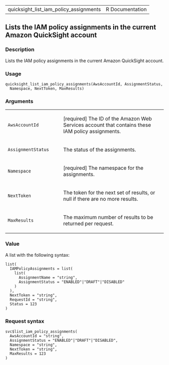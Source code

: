 <table style="width: 100%;">
<tbody>
<tr class="odd">
<td>quicksight_list_iam_policy_assignments</td>
<td style="text-align: right;">R Documentation</td>
</tr>
</tbody>
</table>

## Lists the IAM policy assignments in the current Amazon QuickSight account

### Description

Lists the IAM policy assignments in the current Amazon QuickSight
account.

### Usage

    quicksight_list_iam_policy_assignments(AwsAccountId, AssignmentStatus,
      Namespace, NextToken, MaxResults)

### Arguments

<table>
<colgroup>
<col style="width: 35%" />
<col style="width: 65%" />
</colgroup>
<tbody>
<tr class="odd">
<td><code
id="quicksight_list_iam_policy_assignments_:_AwsAccountId">AwsAccountId</code></td>
<td><p>[required] The ID of the Amazon Web Services account that
contains these IAM policy assignments.</p></td>
</tr>
<tr class="even">
<td><code
id="quicksight_list_iam_policy_assignments_:_AssignmentStatus">AssignmentStatus</code></td>
<td><p>The status of the assignments.</p></td>
</tr>
<tr class="odd">
<td><code
id="quicksight_list_iam_policy_assignments_:_Namespace">Namespace</code></td>
<td><p>[required] The namespace for the assignments.</p></td>
</tr>
<tr class="even">
<td><code
id="quicksight_list_iam_policy_assignments_:_NextToken">NextToken</code></td>
<td><p>The token for the next set of results, or null if there are no
more results.</p></td>
</tr>
<tr class="odd">
<td><code
id="quicksight_list_iam_policy_assignments_:_MaxResults">MaxResults</code></td>
<td><p>The maximum number of results to be returned per
request.</p></td>
</tr>
</tbody>
</table>

### Value

A list with the following syntax:

    list(
      IAMPolicyAssignments = list(
        list(
          AssignmentName = "string",
          AssignmentStatus = "ENABLED"|"DRAFT"|"DISABLED"
        )
      ),
      NextToken = "string",
      RequestId = "string",
      Status = 123
    )

### Request syntax

    svc$list_iam_policy_assignments(
      AwsAccountId = "string",
      AssignmentStatus = "ENABLED"|"DRAFT"|"DISABLED",
      Namespace = "string",
      NextToken = "string",
      MaxResults = 123
    )
